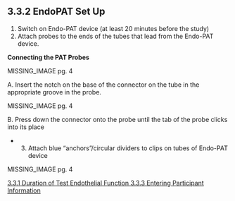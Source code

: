 ## 3.3.2 EndoPAT Set Up

1. Switch on Endo-PAT device (at least 20 minutes before the study)
2. Attach probes to the ends of the tubes that lead from the Endo-PAT device.

**Connecting the PAT Probes**

MISSING_IMAGE pg. 4

A. Insert the notch on the base of the connector on the tube in the appropriate groove in the
probe.

MISSING_IMAGE pg. 4

B. Press down the connector onto the probe until the tab of the probe clicks into its place

* 3. Attach blue “anchors”/circular dividers to clips on tubes of Endo-PAT device

MISSING_IMAGE pg. 4


<div class="center">
<div class="btn-group">
  <a href=":pages_path:/manuals/endothelial-function/3-03-01-duration-of-test.md" class="btn btn-default">
    <span class="glyphicon glyphicon-chevron-left"></span>
    3.3.1 Duration of Test
  </a>

  <a href=":pages_path:/manuals/endothelial-function" class="btn btn-default">
    <span class="glyphicon glyphicon-chevron-up"></span>
    Endothelial Function
  </a>

  <a href=":pages_path:/manuals/endothelial-function/3-03-03-entering-ppt-info.md" class="btn btn-success">
    3.3.3 Entering Participant Information
    <span class="glyphicon glyphicon-chevron-right"></span>
  </a>
</div>
</div>